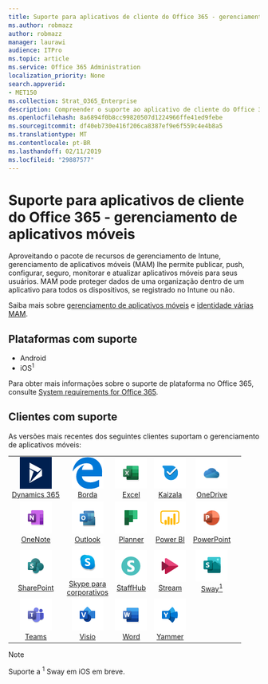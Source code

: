 ```yaml
---
title: Suporte para aplicativos de cliente do Office 365 - gerenciamento de aplicativos móveis
ms.author: robmazz
author: robmazz
manager: laurawi
audience: ITPro
ms.topic: article
ms.service: Office 365 Administration
localization_priority: None
search.appverid:
- MET150
ms.collection: Strat_O365_Enterprise
description: Compreender o suporte ao aplicativo de cliente do Office 365 para gerenciamento de aplicativos móveis
ms.openlocfilehash: 8a6894f0b8cc99820507d1224966ffe41ed9febe
ms.sourcegitcommit: df40eb730e416f206ca8387ef9e6f559c4e4b8a5
ms.translationtype: MT
ms.contentlocale: pt-BR
ms.lasthandoff: 02/11/2019
ms.locfileid: "29887577"
---
```

# <a name="office-365-client-app-support---mobile-application-management"></a>Suporte para aplicativos de cliente do Office 365 - gerenciamento de aplicativos móveis

Aproveitando o pacote de recursos de gerenciamento de Intune, gerenciamento de aplicativos móveis (MAM) lhe permite publicar, push, configurar, seguro, monitorar e atualizar aplicativos móveis para seus usuários. MAM pode proteger dados de uma organização dentro de um aplicativo para todos os dispositivos, se registrado no Intune ou não.

Saiba mais sobre [gerenciamento de aplicativos móveis](https://docs.microsoft.com/intune/mam-faq) e [identidade várias MAM](https://docs.microsoft.com/intune/app-protection-policy).

## <a name="supported-platforms"></a>Plataformas com suporte

 - Android
 - iOS<sup>1</sup>

Para obter mais informações sobre o suporte de plataforma no Office 365, consulte [System requirements for Office 365](https://products.office.com/office-system-requirements).

## <a name="supported-clients"></a>Clientes com suporte

As versões mais recentes dos seguintes clientes suportam o gerenciamento de aplicativos móveis:

| | | | | | |
|:---:|:---:|:---:|:---:|:---:|:---:|
| ![Ícone de Dynamics 365](media/o365-dynamics365-64x64.png) <br> [Dynamics 365](https://dynamics.microsoft.com) | ![Ícone de borda](media/o365-edge-64x64.png) <br> [Borda](https://www.microsoft.com/windows/microsoft-edge) | ![Ícone do Excel](media/o365-excel-64x64.png) <br> [Excel](https://products.office.com/excel) | ![Ícone de Kaizala](media/o365-kaizala-64x64.png) <br> [Kaizala](https://products.office.com/en/business/microsoft-kaizala) | ![OneDrive para o ícone de negócios](media/o365-OneDrive-64x64.png) <br> [OneDrive](https://products.office.com/onedrive-for-business/online-cloud-storage)
| ![Ícone do OneNote](media/o365-OneNote-64x64.png) <br> [OneNote](https://products.office.com/onenote) | ![Ícone do Outlook](media/o365-outlook-64x64.png) <br> [Outlook](https://products.office.com/outlook) | ![Ícone de Planejador](media/o365-planner-64x64.png) <br> [Planner](https://products.office.com/business/task-management-software) | ![Ícone de PowerBI](media/o365-powerbi-64x64.png) <br> [Power BI](https://powerbi.microsoft.com) | ![Ícone do PowerPoint](media/o365-powerpoint-64x64.png) <br> [PowerPoint](https://products.office.com/powerpoint) |
| ![Ícone do SharePoint](media/o365-sharepoint-64x64.png) <br> [SharePoint](https://products.office.com/sharepoint) | ![Skype para o ícone de negócios](media/o365-skypeforbusiness-64x64.png) <br> [Skype para <br> corporativos](https://www.skype.com/business/) | ![Ícone de StaffHub](media/o365-staffhub-64x64.png) <br> [StaffHub](https://products.office.com/microsoft-staffhub/staff-scheduling-software) | ![Ícone de fluxo](media/o365-stream-64x64.png) <br> [Stream](https://stream.microsoft.com) | ![Ícone de sway](media/o365-sway-64x64.png) <br> [Sway<sup>1</sup>](https://sway.com)
| ![Ícone de equipes](media/o365-teams-64x64.png) <br> [Teams](https://products.office.com/microsoft-teams/group-chat-software) | ![Ícone do Visio](media/o365-visio-64x64.png) <br> [Visio](https://products.office.com/visio/flowchart-software) | ![Ícone do Word](media/o365-word-64x64.png) <br> [Word](https://products.office.com/word) |![Ícone do Yammer](media/o365-yammer-64x64.png) <br> [Yammer](https://products.office.com/yammer/yammer-overview)

> [!NOTE]
> Suporte a <sup>1</sup> Sway em iOS em breve.